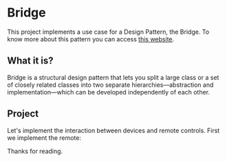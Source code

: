 # Bridge

This project implements a use case for a Design Pattern, the Bridge. To know more about this pattern you can access [this website](https://refactoring.guru/design-patterns/bridge).

## What it is?

Bridge is a structural design pattern that lets you split a large class or a set of closely related classes into two separate hierarchies—abstraction and implementation—which can be developed independently of each other.

## Project

Let's implement the interaction between devices and remote controls. First we implement the remote:



Thanks for reading.
